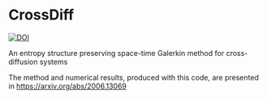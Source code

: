 # CrossDiff


[![DOI](https://zenodo.org/badge/279401669.svg)](https://zenodo.org/badge/latestdoi/279401669)


An entropy structure preserving space-time Galerkin method for cross-diffusion systems

The method and numerical results, produced with this code, are presented in https://arxiv.org/abs/2006.13069
